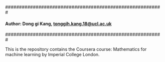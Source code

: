 #########################################################
#### Author: Dong gi Kang, tonggih.kang.18@ucl.ac.uk ####
#########################################################

This is the repository contains the Coursera course: Mathematics for machine learning by Imperial College London.
